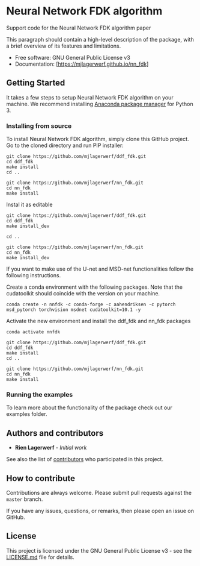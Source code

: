 # Neural Network FDK algorithm

Support code for the Neural Network FDK algorithm paper

This paragraph should contain a high-level description of the package, with a
brief overview of its features and limitations.


* Free software: GNU General Public License v3
* Documentation: [https://mjlagerwerf.github.io/nn_fdk]


## Getting Started

It takes a few steps to setup Neural Network FDK algorithm on your
machine. We recommend installing
[Anaconda package manager](https://www.anaconda.com/download/) for
Python 3.


### Installing from source

To install Neural Network FDK algorithm, simply clone this GitHub
project. Go to the cloned directory and run PIP installer:
```
git clone https://github.com/mjlagerwerf/ddf_fdk.git
cd ddf_fdk
make install
cd ..

git clone https://github.com/mjlagerwerf/nn_fdk.git
cd nn_fdk
make install
```
Instal it as editable 
```
git clone https://github.com/mjlagerwerf/ddf_fdk.git
cd ddf_fdk
make install_dev

cd ..

git clone https://github.com/mjlagerwerf/nn_fdk.git
cd nn_fdk
make install_dev
```

If you want to make use of the U-net and MSD-net functionalities follow the following instructions.

Create a conda environment with the following packages. Note that the cudatoolkit should coincide with the version on your machine.

```
conda create -n nnfdk -c conda-forge -c aahendriksen -c pytorch msd_pytorch torchvision msdnet cudatoolkit=10.1 -y
```
Activate the new environment and install the ddf_fdk and nn_fdk packages

```
conda activate nnfdk

git clone https://github.com/mjlagerwerf/ddf_fdk.git
cd ddf_fdk
make install
cd ..

git clone https://github.com/mjlagerwerf/nn_fdk.git
cd nn_fdk
make install
```
### Running the examples

To learn more about the functionality of the package check out our
examples folder.

## Authors and contributors

* **Rien Lagerwerf** - *Initial work*

See also the list of [contributors](https://github.com/mjlagerwerf/nn_fdk/contributors) who participated in this project.

## How to contribute

Contributions are always welcome. Please submit pull requests against the `master` branch.

If you have any issues, questions, or remarks, then please open an issue on GitHub.

## License

This project is licensed under the GNU General Public License v3 - see the [LICENSE.md](LICENSE.md) file for details.

